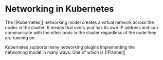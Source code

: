 # Networking in Kubernetes
The [[Kubernetes]] networking model creates a virtual network across the nodes in the cluster. It means that every pod has its own IP address and can communicate with the other pods in the cluster regardless of the node they are running on.

Kubernetes supports many networking plugins implementing the networking model in many ways. One of which is [[Flannel]]

